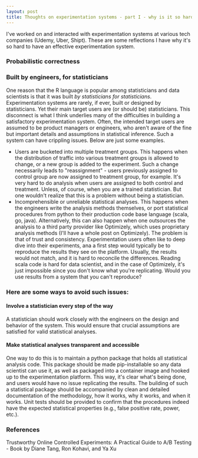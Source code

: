 ```yaml
---
layout: post
title: Thoughts on experimentation systems - part I - why is it so hard?
---    
```

I've worked on and interacted with experimentation systems at various tech companies (Udemy, Uber, Shipt). These are some reflections I have why it's so hard to have an effective experimentation system.

### Probabilistic correctness

### Built by engineers, for statisticians

One reason that the R language is popular among statisticians and data scientists is that it was built *by statisticians for statisticians*. Experimentation systems are rarely, if ever, built or designed by statisticians. Yet their main target users are (or should be) statisticians. This disconnect is what I think underlies many of the difficulties in building a satisfactory experimentation system. Often, the intended target users are assumed to be product managers or engineers, who aren't aware of the fine but important details and assumptions in statistical inference. Such a system can have crippling issues. Below are just some examples.

* Users are bucketed into multiple treatment groups. This happens when the distribution of traffic into various treatment groups is allowed to change, or a new group is added to the experiment. Such a change necessarily leads to "reassignment" - users previously assigned to control group are now assigned to treatment group, for example. It's very hard to do analysis when users are assigned to both control and treatment. Unless, of course, when you are a trained statistician. But one wouldn't realize that this is a problem without being a statistician.
* Incomprehensible or unreliable statistical analyses. This happens when the engineers write the analysis methods themselves, or port statistical procedures from python to their production code base language (scala, go, java). Alternatively, this can also happen when one outsources the analysis to a third party provider like Optimizely, which uses proprietary analysis methods (I'll have a whole post on Optimizely). The problem is that of trust and consistency. Experimentation users often like to deep dive into their experiments, ana a first step would typically be to reproduce the results they see on the platform. Usually, the results would not match, and it is hard to reconcile the differences. Reading scala code is hard for data scientist, and in the case of Optimizely, it's just impossible since you don't know what you're replicating. Would you use results from a system that you can't reproduce? 



### Here are some ways to avoid such issues:

#### Involve a statistician every step of the way
A statistician should work closely with the engineers on the design and behavior of the system. This would ensure that crucial assumptions are satisfied for valid statistical analyses.

#### Make statistical analyses transparent and accessible
One way to do this is to maintain a python package that holds all statistical analysis code. This package should be made pip-installable so any data scientist can use it, as well as packaged into a container image and hooked up to the experimentation platform. This way, it's clear what's being done, and users would have no issue replicating the results. The building of such a statistical package should be accompanied by clean and detailed documentation of the methodology, how it works, why it works, and when it works. Unit tests should be provided to confirm that the procedures indeed have the expected statistical properties (e.g., false positive rate, power, etc.).


### References
Trustworthy Online Controlled Experiments: A Practical Guide to A/B Testing - Book by Diane Tang, Ron Kohavi, and Ya Xu
